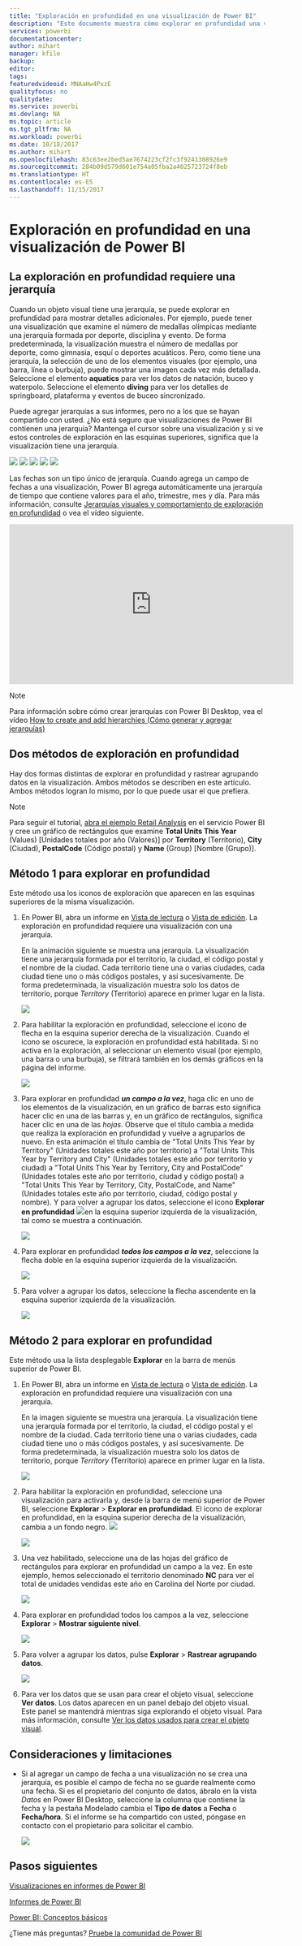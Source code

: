 ```yaml
---
title: "Exploración en profundidad en una visualización de Power BI"
description: "Este documento muestra cómo explorar en profundidad una visualización del servicio Microsoft Power BI y Power BI Desktop."
services: powerbi
documentationcenter: 
author: mihart
manager: kfile
backup: 
editor: 
tags: 
featuredvideoid: MNAaHw4PxzE
qualityfocus: no
qualitydate: 
ms.service: powerbi
ms.devlang: NA
ms.topic: article
ms.tgt_pltfrm: NA
ms.workload: powerbi
ms.date: 10/18/2017
ms.author: mihart
ms.openlocfilehash: 83c63ee2bed5ae7674223cf2fc3f9241308926e9
ms.sourcegitcommit: 284b09d579d601e754a05fba2a4025723724f8eb
ms.translationtype: HT
ms.contentlocale: es-ES
ms.lasthandoff: 11/15/2017
---
```

# <a name="drill-down-in-a-visualization-in-power-bi"></a>Exploración en profundidad en una visualización de Power BI
## <a name="drill-down-requires-a-hierarchy"></a>La exploración en profundidad requiere una jerarquía
Cuando un objeto visual tiene una jerarquía, se puede explorar en profundidad para mostrar detalles adicionales. Por ejemplo, puede tener una visualización que examine el número de medallas olímpicas mediante una jerarquía formada por deporte, disciplina y evento. De forma predeterminada, la visualización muestra el número de medallas por deporte, como gimnasia, esquí o deportes acuáticos. Pero, como tiene una jerarquía, la selección de uno de los elementos visuales (por ejemplo, una barra, línea o burbuja), puede mostrar una imagen cada vez más detallada. Seleccione el elemento **aquatics** para ver los datos de natación, buceo y waterpolo.  Seleccione el elemento **diving** para ver los detalles de springboard, plataforma y eventos de buceo sincronizado.

Puede agregar jerarquías a sus informes, pero no a los que se hayan compartido con usted.
¿No está seguro que visualizaciones de Power BI contienen una jerarquía?  Mantenga el cursor sobre una visualización y si ve estos controles de exploración en las esquinas superiores, significa que la visualización tiene una jerarquía.

![](media/power-bi-visualization-drill-down/power-bi-drill-icon4.png)  ![](media/power-bi-visualization-drill-down/power-bi-drill-icon2.png)  ![](media/power-bi-visualization-drill-down/power-bi-drill-icon3.png)
![](media/power-bi-visualization-drill-down/power-bi-drill-icon5.png) ![](media/power-bi-visualization-drill-down/power-bi-drill-icon6.png)  

Las fechas son un tipo único de jerarquía. Cuando agrega un campo de fechas a una visualización, Power BI agrega automáticamente una jerarquía de tiempo que contiene valores para el año, trimestre, mes y día. Para más información, consulte [Jerarquías visuales y comportamiento de exploración en profundidad](guided-learning/visualizations.yml#step-18) o vea el vídeo siguiente.

  <iframe width="560" height="315" src="https://www.youtube.com/embed/MNAaHw4PxzE?list=PL1N57mwBHtN0JFoKSR0n-tBkUJHeMP2cP" frameborder="0" allowfullscreen></iframe>

> [!NOTE]
> Para información sobre cómo crear jerarquías con Power BI Desktop, vea el vídeo [How to create and add hierarchies (Cómo generar y agregar jerarquías)](https://youtu.be/q8WDUAiTGeU)
> 
> 

## <a name="two-methods-to-drill-down"></a>Dos métodos de exploración en profundidad
Hay dos formas distintas de explorar en profundidad y rastrear agrupando datos en la visualización.  Ambos métodos se describen en este artículo. Ambos métodos logran lo mismo, por lo que puede usar el que prefiera.

> [!NOTE]
> Para seguir el tutorial, [abra el ejemplo Retail Analysis](sample-datasets.md) en el servicio Power BI y cree un gráfico de rectángulos que examine **Total Units This Year** (Values) [Unidades totales por año (Valores)] por **Territory** (Territorio), **City** (Ciudad), **PostalCode** (Código postal) y **Name** (Group) [Nombre (Grupo)].  
> 
> 

## <a name="method-1-for-drill-down"></a>Método 1 para explorar en profundidad
Este método usa los iconos de exploración que aparecen en las esquinas superiores de la misma visualización.

1. En Power BI, abra un informe en [Vista de lectura](service-report-open-in-reading-view.md) o [Vista de edición](service-reading-view-and-editing-view.md). La exploración en profundidad requiere una visualización con una jerarquía. 
   
   En la animación siguiente se muestra una jerarquía.  La visualización tiene una jerarquía formada por el territorio, la ciudad, el código postal y el nombre de la ciudad. Cada territorio tiene una o varias ciudades, cada ciudad tiene uno o más códigos postales, y así sucesivamente. De forma predeterminada, la visualización muestra solo los datos de territorio, porque *Territory* (Territorio) aparece en primer lugar en la lista.
   
   ![](media/power-bi-visualization-drill-down/power-bi-hierarcy-list.png)
2. Para habilitar la exploración en profundidad, seleccione el icono de flecha en la esquina superior derecha de la visualización. Cuando el icono se oscurece, la exploración en profundidad está habilitada. Si no activa en la exploración, al seleccionar un elemento visual (por ejemplo, una barra o una burbuja), se filtrará también en los demás gráficos en la página del informe.    
   
   ![](media/power-bi-visualization-drill-down/power-bi-drill-icon.png)
3. Para explorar en profundidad ***un campo a la vez***, haga clic en uno de los elementos de la visualización, en un gráfico de barras esto significa hacer clic en una de las barras y, en un gráfico de rectángulos, significa hacer clic en una de las *hojas*. Observe que el título cambia a medida que realiza la exploración en profundidad y vuelve a agruparlos de nuevo. En esta animación el título cambia de "Total Units This Year by Territory" (Unidades totales este año por territorio) a "Total Units This Year by Territory and City" (Unidades totales este año por territorio y ciudad) a "Total Units This Year by Territory, City and PostalCode" (Unidades totales este año por territorio, ciudad y código postal) a "Total Units This Year by Territory, City, PostalCode, and Name" (Unidades totales este año por territorio, ciudad, código postal y nombre). Y para volver a agrupar los datos, seleccione el icono **Explorar en profundidad**   ![](media/power-bi-visualization-drill-down/power-bi-drill-icon5.png)en la esquina superior izquierda de la visualización, tal como se muestra a continuación.
   
   ![](media/power-bi-visualization-drill-down/drill.gif)
4. Para explorar en profundidad ***todos los campos a la vez***, seleccione la flecha doble en la esquina superior izquierda de la visualización.
   
   ![](media/power-bi-visualization-drill-down/pbi_drillall.png)
5. Para volver a agrupar los datos, seleccione la flecha ascendente en la esquina superior izquierda de la visualización.
   
   ![](media/power-bi-visualization-drill-down/pbi_drillup2.png)

## <a name="method-2-for-drill-down"></a>Método 2 para explorar en profundidad
Este método usa la lista desplegable **Explorar** en la barra de menús superior de Power BI.

1. En Power BI, abra un informe en [Vista de lectura](service-report-open-in-reading-view.md) o [Vista de edición](service-reading-view-and-editing-view.md). La exploración en profundidad requiere una visualización con una jerarquía. 
   
   En la imagen siguiente se muestra una jerarquía.  La visualización tiene una jerarquía formada por el territorio, la ciudad, el código postal y el nombre de la ciudad. Cada territorio tiene una o varias ciudades, cada ciudad tiene uno o más códigos postales, y así sucesivamente. De forma predeterminada, la visualización muestra solo los datos de territorio, porque *Territory* (Territorio) aparece en primer lugar en la lista.
   
   ![](media/power-bi-visualization-drill-down/power-bi-hierarcy-list.png)
2. Para habilitar la exploración en profundidad, seleccione una visualización para activarla y, desde la barra de menú superior de Power BI, seleccione **Explorar** > **Explorar en profundidad**. El icono de explorar en profundidad, en la esquina superior derecha de la visualización, cambia a un fondo negro. ![](media/power-bi-visualization-drill-down/power-bi-drill-icon2.png)  
   
   ![](media/power-bi-visualization-drill-down/power-bi-explore2.png)
3. Una vez habilitado, seleccione una de las hojas del gráfico de rectángulos para explorar en profundidad un campo a la vez. En este ejemplo, hemos seleccionado el territorio denominado **NC** para ver el total de unidades vendidas este año en Carolina del Norte por ciudad.
   
   ![](media/power-bi-visualization-drill-down/power-bi-drilldown-1.png)
4. Para explorar en profundidad todos los campos a la vez, seleccione **Explorar** > **Mostrar siguiente nivel**.
   
   ![](media/power-bi-visualization-drill-down/power-bi-show-next-level.png)
5. Para volver a agrupar los datos, pulse **Explorar** > **Rastrear agrupando datos**.
   
   ![](media/power-bi-visualization-drill-down/power-bi-drill-up2.png)
6. Para ver los datos que se usan para crear el objeto visual, seleccione **Ver datos**. Los datos aparecen en un panel debajo del objeto visual. Este panel se mantendrá mientras siga explorando el objeto visual. Para más información, consulte [Ver los datos usados para crear el objeto visual](service-reports-show-data.md).

## <a name="considerations-and-limitations"></a>Consideraciones y limitaciones
* Si al agregar un campo de fecha a una visualización no se crea una jerarquía, es posible el campo de fecha no se guarde realmente como una fecha. Si es el propietario del conjunto de datos, ábralo en la vista *Datos* en Power BI Desktop, seleccione la columna que contiene la fecha y la pestaña Modelado cambia el **Tipo de datos** a **Fecha** o **Fecha/hora**. Si el informe se ha compartido con usted, póngase en contacto con el propietario para solicitar el cambio.  
  
  ![](media/power-bi-visualization-drill-down/power-bi-change-data-type2.png)

## <a name="next-steps"></a>Pasos siguientes
[Visualizaciones en informes de Power BI](power-bi-report-visualizations.md)

[Informes de Power BI](service-reports.md)

[Power BI: Conceptos básicos](service-basic-concepts.md)

¿Tiene más preguntas? [Pruebe la comunidad de Power BI](http://community.powerbi.com/)

